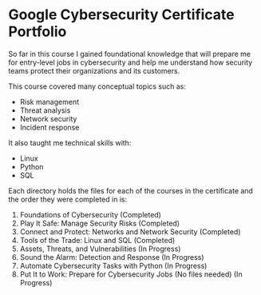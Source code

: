 # Google Cybersecurity Certificate Portfolio

So far in this course I gained foundational knowledge that will prepare me for entry-level jobs in cybersecurity and help me understand how security teams protect their organizations and its customers.

This course covered many conceptual topics such as:

- Risk management
- Threat analysis
- Network security
- Incident response

It also taught me technical skills with:

- Linux
- Python
- SQL

Each directory holds the files for each of the courses in the certificate and the order they were completed in is:

1. Foundations of Cybersecurity (Completed)
2. Play It Safe: Manage Security Risks (Completed)
3. Connect and Protect: Networks and Network Security (Completed)
4. Tools of the Trade: Linux and SQL (Completed)
5. Assets, Threats, and Vulnerabilities (In Progress)
6. Sound the Alarm: Detection and Response (In Progress)
7. Automate Cybersecurity Tasks with Python (In Progress)
8. Put It to Work: Prepare for Cybersecurity Jobs (No files needed) (In Progress)
